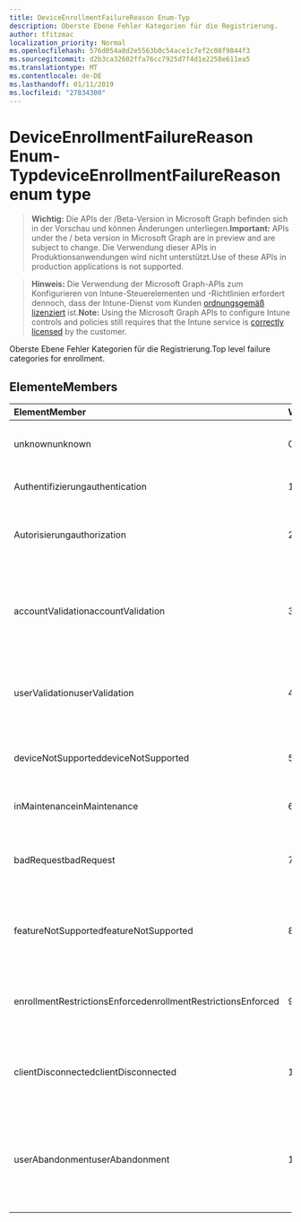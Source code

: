 ```yaml
---
title: DeviceEnrollmentFailureReason Enum-Typ
description: Oberste Ebene Fehler Kategorien für die Registrierung.
author: tfitzmac
localization_priority: Normal
ms.openlocfilehash: 576d054a8d2e5563b0c54ace1c7ef2c08f9844f3
ms.sourcegitcommit: d2b3ca32602ffa76cc7925d7f4d1e2258e611ea5
ms.translationtype: MT
ms.contentlocale: de-DE
ms.lasthandoff: 01/11/2019
ms.locfileid: "27834300"
---
```

# <a name="deviceenrollmentfailurereason-enum-type"></a><span data-ttu-id="51668-103">DeviceEnrollmentFailureReason Enum-Typ</span><span class="sxs-lookup"><span data-stu-id="51668-103">deviceEnrollmentFailureReason enum type</span></span>

> <span data-ttu-id="51668-104">**Wichtig:** Die APIs der /Beta-Version in Microsoft Graph befinden sich in der Vorschau und können Änderungen unterliegen.</span><span class="sxs-lookup"><span data-stu-id="51668-104">**Important:** APIs under the / beta version in Microsoft Graph are in preview and are subject to change.</span></span> <span data-ttu-id="51668-105">Die Verwendung dieser APIs in Produktionsanwendungen wird nicht unterstützt.</span><span class="sxs-lookup"><span data-stu-id="51668-105">Use of these APIs in production applications is not supported.</span></span>

> <span data-ttu-id="51668-106">**Hinweis:** Die Verwendung der Microsoft Graph-APIs zum Konfigurieren von Intune-Steuerelementen und -Richtlinien erfordert dennoch, dass der Intune-Dienst vom Kunden [ordnungsgemäß lizenziert](https://go.microsoft.com/fwlink/?linkid=839381) ist.</span><span class="sxs-lookup"><span data-stu-id="51668-106">**Note:** Using the Microsoft Graph APIs to configure Intune controls and policies still requires that the Intune service is [correctly licensed](https://go.microsoft.com/fwlink/?linkid=839381) by the customer.</span></span>

<span data-ttu-id="51668-107">Oberste Ebene Fehler Kategorien für die Registrierung.</span><span class="sxs-lookup"><span data-stu-id="51668-107">Top level failure categories for enrollment.</span></span>
## <a name="members"></a><span data-ttu-id="51668-108">Elemente</span><span class="sxs-lookup"><span data-stu-id="51668-108">Members</span></span>
|<span data-ttu-id="51668-109">Element</span><span class="sxs-lookup"><span data-stu-id="51668-109">Member</span></span>|<span data-ttu-id="51668-110">Wert</span><span class="sxs-lookup"><span data-stu-id="51668-110">Value</span></span>|<span data-ttu-id="51668-111">Beschreibung</span><span class="sxs-lookup"><span data-stu-id="51668-111">Description</span></span>|
|:---|:---|:---|
|<span data-ttu-id="51668-112">unknown</span><span class="sxs-lookup"><span data-stu-id="51668-112">unknown</span></span>|<span data-ttu-id="51668-113">0</span><span class="sxs-lookup"><span data-stu-id="51668-113">0</span></span>|<span data-ttu-id="51668-114">Der Standardwert, Fehlerursache ist unbekannt.</span><span class="sxs-lookup"><span data-stu-id="51668-114">Default value, failure reason is unknown.</span></span>|
|<span data-ttu-id="51668-115">Authentifizierung</span><span class="sxs-lookup"><span data-stu-id="51668-115">authentication</span></span>|<span data-ttu-id="51668-116">1</span><span class="sxs-lookup"><span data-stu-id="51668-116">1</span></span>|<span data-ttu-id="51668-117">Fehler bei der Authentifizierung</span><span class="sxs-lookup"><span data-stu-id="51668-117">Authentication failed</span></span>|
|<span data-ttu-id="51668-118">Autorisierung</span><span class="sxs-lookup"><span data-stu-id="51668-118">authorization</span></span>|<span data-ttu-id="51668-119">2</span><span class="sxs-lookup"><span data-stu-id="51668-119">2</span></span>|<span data-ttu-id="51668-120">Anruf wurde authentifiziert, jedoch nicht autorisiert, registrieren.</span><span class="sxs-lookup"><span data-stu-id="51668-120">Call was authenticated, but not authorized to enroll.</span></span>|
|<span data-ttu-id="51668-121">accountValidation</span><span class="sxs-lookup"><span data-stu-id="51668-121">accountValidation</span></span>|<span data-ttu-id="51668-122">3</span><span class="sxs-lookup"><span data-stu-id="51668-122">3</span></span>|<span data-ttu-id="51668-123">Fehler beim Überprüfen von des Kontos für die Registrierung.</span><span class="sxs-lookup"><span data-stu-id="51668-123">Failed to validate the account for enrollment.</span></span> <span data-ttu-id="51668-124">(Konto blockiert, Registrierung nicht aktiviert)</span><span class="sxs-lookup"><span data-stu-id="51668-124">(Account blocked, enrollment not enabled)</span></span>|
|<span data-ttu-id="51668-125">userValidation</span><span class="sxs-lookup"><span data-stu-id="51668-125">userValidation</span></span>|<span data-ttu-id="51668-126">4</span><span class="sxs-lookup"><span data-stu-id="51668-126">4</span></span>|<span data-ttu-id="51668-127">Benutzer konnte nicht überprüft werden.</span><span class="sxs-lookup"><span data-stu-id="51668-127">User could not be validated.</span></span> <span data-ttu-id="51668-128">(Benutzer ist nicht vorhanden, fehlende Lizenz)</span><span class="sxs-lookup"><span data-stu-id="51668-128">(User does not exist, missing license)</span></span>|
|<span data-ttu-id="51668-129">deviceNotSupported</span><span class="sxs-lookup"><span data-stu-id="51668-129">deviceNotSupported</span></span>|<span data-ttu-id="51668-130">5</span><span class="sxs-lookup"><span data-stu-id="51668-130">5</span></span>|<span data-ttu-id="51668-131">Gerät ist nicht für die Verwaltung von mobilen Geräten unterstützt.</span><span class="sxs-lookup"><span data-stu-id="51668-131">Device is not supported for mobile device management.</span></span>|
|<span data-ttu-id="51668-132">inMaintenance</span><span class="sxs-lookup"><span data-stu-id="51668-132">inMaintenance</span></span>|<span data-ttu-id="51668-133">6</span><span class="sxs-lookup"><span data-stu-id="51668-133">6</span></span>|<span data-ttu-id="51668-134">Konto ist in der Wartung.</span><span class="sxs-lookup"><span data-stu-id="51668-134">Account is in maintenance.</span></span>|
|<span data-ttu-id="51668-135">badRequest</span><span class="sxs-lookup"><span data-stu-id="51668-135">badRequest</span></span>|<span data-ttu-id="51668-136">7</span><span class="sxs-lookup"><span data-stu-id="51668-136">7</span></span>|<span data-ttu-id="51668-137">Client gesendet eine Anforderung, die nicht vom Dienst verstanden/unterstützt wird.</span><span class="sxs-lookup"><span data-stu-id="51668-137">Client sent a request that is not understood/supported by the service.</span></span>|
|<span data-ttu-id="51668-138">featureNotSupported</span><span class="sxs-lookup"><span data-stu-id="51668-138">featureNotSupported</span></span>|<span data-ttu-id="51668-139">8</span><span class="sxs-lookup"><span data-stu-id="51668-139">8</span></span>|<span data-ttu-id="51668-140">Features, die durch diese Registrierung verwendet werden für dieses Konto nicht unterstützt.</span><span class="sxs-lookup"><span data-stu-id="51668-140">Feature(s) used by this enrollment are not supported for this account.</span></span>|
|<span data-ttu-id="51668-141">enrollmentRestrictionsEnforced</span><span class="sxs-lookup"><span data-stu-id="51668-141">enrollmentRestrictionsEnforced</span></span>|<span data-ttu-id="51668-142">9</span><span class="sxs-lookup"><span data-stu-id="51668-142">9</span></span>|<span data-ttu-id="51668-143">Registrierung Einschränkungen durch den Administrator konfiguriert blockiert diese Registrierung.</span><span class="sxs-lookup"><span data-stu-id="51668-143">Enrollment restrictions configured by admin blocked this enrollment.</span></span>|
|<span data-ttu-id="51668-144">clientDisconnected</span><span class="sxs-lookup"><span data-stu-id="51668-144">clientDisconnected</span></span>|<span data-ttu-id="51668-145">10</span><span class="sxs-lookup"><span data-stu-id="51668-145">10</span></span>|<span data-ttu-id="51668-146">Client ein Timeout aufgetreten, oder die Registrierung mithilfe des Endbenutzers abgebrochen wurde.</span><span class="sxs-lookup"><span data-stu-id="51668-146">Client timed out or enrollment was aborted by enduser.</span></span>|
|<span data-ttu-id="51668-147">userAbandonment</span><span class="sxs-lookup"><span data-stu-id="51668-147">userAbandonment</span></span>|<span data-ttu-id="51668-148">11</span><span class="sxs-lookup"><span data-stu-id="51668-148">11</span></span>|<span data-ttu-id="51668-149">Registrierung wurde abgebrochen, mithilfe des Endbenutzers.</span><span class="sxs-lookup"><span data-stu-id="51668-149">Enrollment was abandoned by enduser.</span></span> <span data-ttu-id="51668-150">(Des Endbenutzers Onboarding gestartet, aber nicht in kurzer Zeit abgeschlossen)</span><span class="sxs-lookup"><span data-stu-id="51668-150">(Enduser started onboarding but failed to complete it in timely manner)</span></span>|





